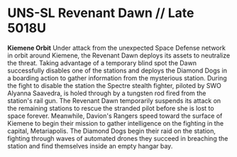 # UNS-SL Revenant Dawn // Late 5018U
**Kiemene Orbit**
Under attack from the unexpected Space Defense network in orbit around Kiemene, the Revenant Dawn deploys its assets to neutralize the threat.  Taking advantage of a temporary blind spot the Dawn successfully disables one of the stations and deploys the Diamond Dogs in a boarding action to gather information from the mysterious station.  During the fight to disable the station the Spectre stealth fighter, piloted by SWO Alyanna Saavedra, is holed through by a tungsten rod fired from the station's rail gun.  The Revenant Dawn temporarily suspends its attack on the remaining stations to rescue the stranded pilot before she is lost to space forever.  Meanwhile, Davion's Rangers speed toward the surface of Kiemene to begin their mission to gather intelligence on the fighting in the capital, Metariapolis.
The Diamond Dogs begin their raid on the station, fighting through waves of automated drones they succeed in breaching the station and find themselves inside an empty hangar bay.
